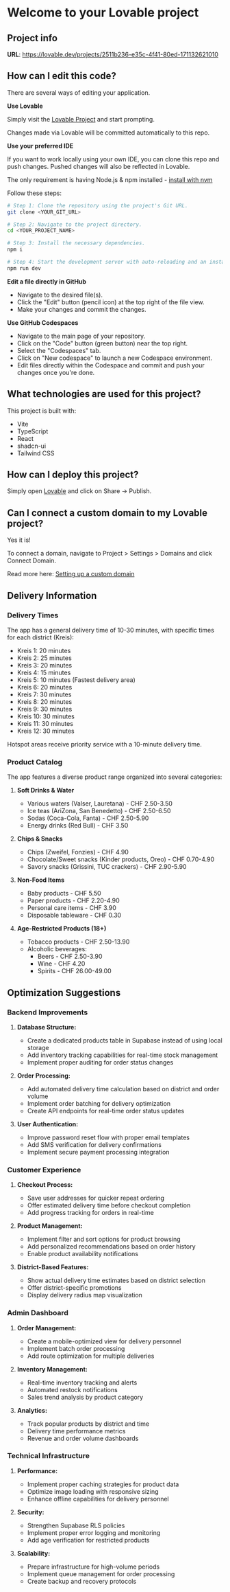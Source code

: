 # Welcome to your Lovable project

## Project info

**URL**: https://lovable.dev/projects/2511b236-e35c-4f41-80ed-171132621010

## How can I edit this code?

There are several ways of editing your application.

**Use Lovable**

Simply visit the [Lovable Project](https://lovable.dev/projects/2511b236-e35c-4f41-80ed-171132621010) and start prompting.

Changes made via Lovable will be committed automatically to this repo.

**Use your preferred IDE**

If you want to work locally using your own IDE, you can clone this repo and push changes. Pushed changes will also be reflected in Lovable.

The only requirement is having Node.js & npm installed - [install with nvm](https://github.com/nvm-sh/nvm#installing-and-updating)

Follow these steps:

```sh
# Step 1: Clone the repository using the project's Git URL.
git clone <YOUR_GIT_URL>

# Step 2: Navigate to the project directory.
cd <YOUR_PROJECT_NAME>

# Step 3: Install the necessary dependencies.
npm i

# Step 4: Start the development server with auto-reloading and an instant preview.
npm run dev
```

**Edit a file directly in GitHub**

- Navigate to the desired file(s).
- Click the "Edit" button (pencil icon) at the top right of the file view.
- Make your changes and commit the changes.

**Use GitHub Codespaces**

- Navigate to the main page of your repository.
- Click on the "Code" button (green button) near the top right.
- Select the "Codespaces" tab.
- Click on "New codespace" to launch a new Codespace environment.
- Edit files directly within the Codespace and commit and push your changes once you're done.

## What technologies are used for this project?

This project is built with:

- Vite
- TypeScript
- React
- shadcn-ui
- Tailwind CSS

## How can I deploy this project?

Simply open [Lovable](https://lovable.dev/projects/2511b236-e35c-4f41-80ed-171132621010) and click on Share -> Publish.

## Can I connect a custom domain to my Lovable project?

Yes it is!

To connect a domain, navigate to Project > Settings > Domains and click Connect Domain.

Read more here: [Setting up a custom domain](https://docs.lovable.dev/tips-tricks/custom-domain#step-by-step-guide)


## Delivery Information

### Delivery Times
The app has a general delivery time of 10-30 minutes, with specific times for each district (Kreis):

- Kreis 1: 20 minutes
- Kreis 2: 25 minutes
- Kreis 3: 20 minutes
- Kreis 4: 15 minutes
- Kreis 5: 10 minutes (Fastest delivery area)
- Kreis 6: 20 minutes
- Kreis 7: 30 minutes
- Kreis 8: 20 minutes
- Kreis 9: 30 minutes
- Kreis 10: 30 minutes
- Kreis 11: 30 minutes
- Kreis 12: 30 minutes

Hotspot areas receive priority service with a 10-minute delivery time.

### Product Catalog
The app features a diverse product range organized into several categories:

1. **Soft Drinks & Water**
   - Various waters (Valser, Lauretana) - CHF 2.50-3.50
   - Ice teas (AriZona, San Benedetto) - CHF 2.50-6.50
   - Sodas (Coca-Cola, Fanta) - CHF 2.50-5.90
   - Energy drinks (Red Bull) - CHF 3.50

2. **Chips & Snacks**
   - Chips (Zweifel, Fonzies) - CHF 4.90
   - Chocolate/Sweet snacks (Kinder products, Oreo) - CHF 0.70-4.90
   - Savory snacks (Grissini, TUC crackers) - CHF 2.90-5.90

3. **Non-Food Items**
   - Baby products - CHF 5.50
   - Paper products - CHF 2.20-4.90
   - Personal care items - CHF 3.90
   - Disposable tableware - CHF 0.30

4. **Age-Restricted Products (18+)**
   - Tobacco products - CHF 2.50-13.90
   - Alcoholic beverages:
     - Beers - CHF 2.50-3.90
     - Wine - CHF 4.20
     - Spirits - CHF 26.00-49.00

## Optimization Suggestions

### Backend Improvements
1. **Database Structure:**
   - Create a dedicated products table in Supabase instead of using local storage
   - Add inventory tracking capabilities for real-time stock management
   - Implement proper auditing for order status changes

2. **Order Processing:**
   - Add automated delivery time calculation based on district and order volume
   - Implement order batching for delivery optimization
   - Create API endpoints for real-time order status updates

3. **User Authentication:**
   - Improve password reset flow with proper email templates
   - Add SMS verification for delivery confirmations
   - Implement secure payment processing integration

### Customer Experience
1. **Checkout Process:**
   - Save user addresses for quicker repeat ordering
   - Offer estimated delivery time before checkout completion
   - Add progress tracking for orders in real-time

2. **Product Management:**
   - Implement filter and sort options for product browsing
   - Add personalized recommendations based on order history
   - Enable product availability notifications

3. **District-Based Features:**
   - Show actual delivery time estimates based on district selection
   - Offer district-specific promotions
   - Display delivery radius map visualization

### Admin Dashboard
1. **Order Management:**
   - Create a mobile-optimized view for delivery personnel
   - Implement batch order processing
   - Add route optimization for multiple deliveries

2. **Inventory Management:**
   - Real-time inventory tracking and alerts
   - Automated restock notifications
   - Sales trend analysis by product category

3. **Analytics:**
   - Track popular products by district and time
   - Delivery time performance metrics
   - Revenue and order volume dashboards

### Technical Infrastructure
1. **Performance:**
   - Implement proper caching strategies for product data
   - Optimize image loading with responsive sizing
   - Enhance offline capabilities for delivery personnel

2. **Security:**
   - Strengthen Supabase RLS policies
   - Implement proper error logging and monitoring
   - Add age verification for restricted products

3. **Scalability:**
   - Prepare infrastructure for high-volume periods
   - Implement queue management for order processing
   - Create backup and recovery protocols
